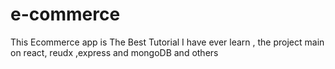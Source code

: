 # e-commerce
This Ecommerce app is The Best Tutorial I have ever learn , the project main on react, reudx ,express and mongoDB and others 
